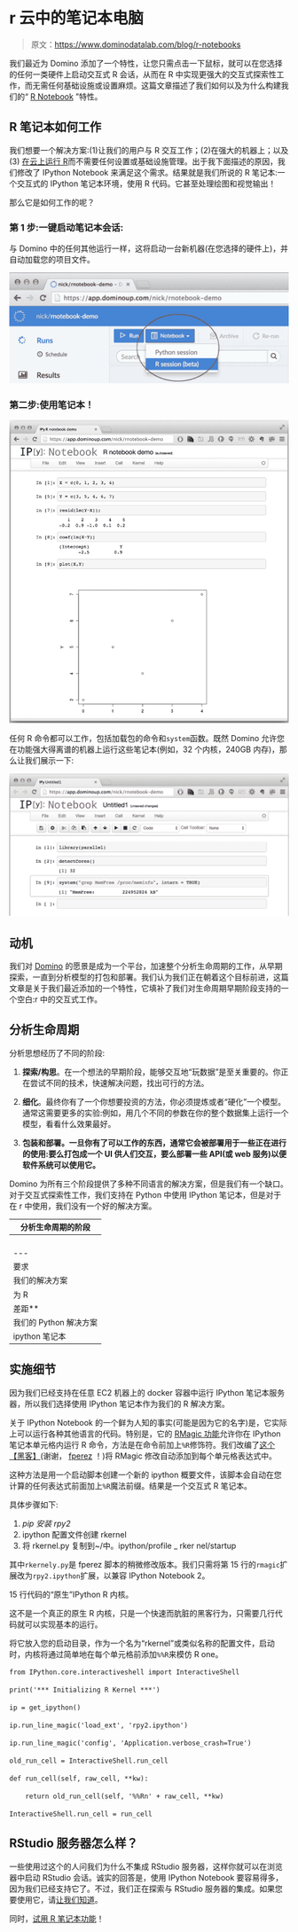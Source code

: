 # r 云中的笔记本电脑

> 原文：<https://www.dominodatalab.com/blog/r-notebooks>

我们最近为 Domino 添加了一个特性，让您只需点击一下鼠标，就可以在您选择的任何一类硬件上启动交互式 R 会话，从而在 R 中实现更强大的交互式探索性工作，而无需任何基础设施或设置麻烦。这篇文章描述了我们如何以及为什么构建我们的“ [R Notebook](https://www.dominodatalab.com?utm_source=blog&utm_medium=post&utm_campaign=r-notebooks) ”特性。

## R 笔记本如何工作

我们想要一个解决方案:(1)让我们的用户与 R 交互工作；(2)在强大的机器上；以及(3) [在云上运行 R](https://www.dominodatalab.com?utm_source=blog&utm_medium=post&utm_campaign=r-notebooks)而不需要任何设置或基础设施管理。出于我下面描述的原因，我们修改了 IPython Notebook 来满足这个需求。结果就是我们所说的 R 笔记本:一个交互式的 IPython 笔记本环境，使用 R 代码。它甚至处理绘图和视觉输出！

那么它是如何工作的呢？

### 第 1 步:一键启动笔记本会话:

与 Domino 中的任何其他运行一样，这将启动一台新机器(在您选择的硬件上)，并自动加载您的项目文件。

![R session notebook in Domino](img/cc768f56f46ccb8cc31c03ce9aa89b5b.png)

### 第二步:使用笔记本！

![R notebook demo in Domino](img/57419855343815512da081bffcea7ba5.png)

任何 R 命令都可以工作，包括加载包的命令和`system`函数。既然 Domino 允许您在功能强大得离谱的机器上运行这些笔记本(例如，32 个内核，240GB 内存)，那么让我们展示一下:

![Using R commands in a notebook with Domino](img/60c01e1554b2fb87e23b2450aebb8027.png)

## 动机

我们对 [Domino](https://www.dominodatalab.com) 的愿景是成为一个平台，加速整个分析生命周期的工作，从早期探索，一直到分析模型的打包和部署。我们认为我们正在朝着这个目标前进，这篇文章是关于我们最近添加的一个特性，它填补了我们对生命周期早期阶段支持的一个空白:r 中的交互式工作。

## 分析生命周期

分析思想经历了不同的阶段:

1.  **探索/构思**。在一个想法的早期阶段，能够交互地“玩数据”是至关重要的。你正在尝试不同的技术，快速解决问题，找出可行的方法。
2.  **细化**。最终你有了一个你想要投资的方法，你必须提炼或者“硬化”一个模型。通常这需要更多的实验:例如，用几个不同的参数在你的整个数据集上运行一个模型，看看什么效果最好。

3.  **包装和部署。一旦你有了可以工作的东西，通常它会被部署用于一些正在进行的使用:要么打包成一个 UI 供人们交互，要么部署一些 API(或 web 服务)以便软件系统可以使用它。**

Domino 为所有三个阶段提供了多种不同语言的解决方案，但是我们有一个缺口。对于交互式探索性工作，我们支持在 Python 中使用 IPython 笔记本，但是对于在 r 中使用，我们没有一个好的解决方案。

| 分析生命周期的阶段 |
| --- |
|   | 1.探索/构思 | 2.改善 | 3.打包/部署 |
| --- | --- | --- | --- |
| 要求 | 互动环境 | 能够快速并行运行多个实验，并跟踪工作和结果 | 围绕您的模型轻松创建 GUI 或 web 服务 |
| 我们的解决方案
为 R | **我们的
差距** | 我们的面包和黄油:轻松地在远程机器上运行您的脚本，您想要多少就有多少，并保持它们都被跟踪 | 用户界面的[发射器](https://support.dominodatalab.com/hc/en-us/articles/204139569-Launchers)，API 发布的[服务器](https://rforge.net/Rserve/) |
| 我们的 Python 解决方案
 | ipython 笔记本 | 用于 UI 的[启动器](https://support.dominodatalab.com/hc/en-us/articles/204139569-Launchers)，以及用于 API 发布的 [pyro](https://github.com/irmen/Pyro4) |

## 实施细节

因为我们已经支持在任意 EC2 机器上的 docker 容器中运行 IPython 笔记本服务器，所以我们选择使用 IPython 笔记本作为我们的 R 解决方案。

关于 IPython Notebook 的一个鲜为人知的事实(可能是因为它的名字)是，它实际上可以运行各种其他语言的代码。特别是，它的 [RMagic 功能](https://ipython.org/ipython-doc/2/config/extensions/rmagic.html)允许你在 IPython 笔记本单元格内运行 R 命令，方法是在命令前加上`%R`修饰符。我们改编了[这个【黑客】](https://github.com/fperez/ipython-rkernel/blob/master/README.md)(谢谢， [fperez](https://github.com/fperez) ！)将 RMagic 修改自动添加到每个单元格表达式中。

这种方法是用一个启动脚本创建一个新的 ipython 概要文件，该脚本会自动在您计算的任何表达式前面加上`%R`魔法前缀。结果是一个交互式 R 笔记本。

具体步骤如下:

1.  *pip 安装 rpy2*
2.  ipython 配置文件创建 rkernel
3.  将 rkernel.py 复制到~/中。ipython/profile _ rker nel/startup

其中`rkernely.py`是 fperez 脚本的稍微修改版本。我们只需将第 15 行的`rmagic`扩展改为`rpy2.ipython`扩展，以兼容 IPython Notebook 2。

15 行代码的“原生”IPython R 内核。

这不是一个真正的原生 R 内核，只是一个快速而肮脏的黑客行为，只需要几行代码就可以实现基本的运行。

将它放入您的启动目录，作为一个名为“rkernel”或类似名称的配置文件，启动时，内核将通过简单地在每个单元格前添加`%%R`来模仿 R one。

```
from IPython.core.interactiveshell import InteractiveShell

print('*** Initializing R Kernel ***')

ip = get_ipython()

ip.run_line_magic('load_ext', 'rpy2.ipython')

ip.run_line_magic('config', 'Application.verbose_crash=True')

old_run_cell = InteractiveShell.run_cell

def run_cell(self, raw_cell, **kw):

    return old_run_cell(self, '%%Rn' + raw_cell, **kw)

InteractiveShell.run_cell = run_cell
```

## RStudio 服务器怎么样？

一些使用过这个的人问我们为什么不集成 RStudio 服务器，这样你就可以在浏览器中启动 RStudio 会话。诚实的回答是，使用 IPython Notebook 要容易得多，因为我们已经支持它了。不过，我们正在探索与 RStudio 服务器的集成。如果您要使用它，请[让我们知道](mailto:support@dominodatalab.com?subject=RStudio%20Server)。

同时，[试用 R 笔记本功能](https://www.dominodatalab.com?utm_source=blog&utm_medium=post&utm_campaign=r-notebooks)！